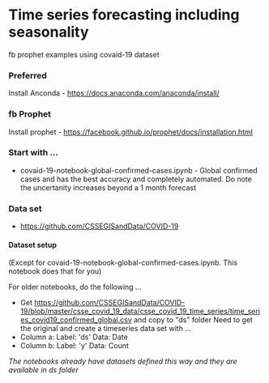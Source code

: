 # Time series forecasting including seasonality

fb prophet examples using covaid-19 dataset

### Preferred
Install Anconda - https://docs.anaconda.com/anaconda/install/


### fb Prophet
Install prophet - https://facebook.github.io/prophet/docs/installation.html


### Start with ...
- covaid-19-notebook-global-confirmed-cases.ipynb - Global confirmed cases and has the best accuracy and completely automated. Do note the uncertanity increases beyond a 1 month forecast

### Data set
* https://github.com/CSSEGISandData/COVID-19

#### Dataset setup
(Except for covaid-19-notebook-global-confirmed-cases.ipynb. This notebook does that for you)

For older notebooks, do the following ...
* Get https://github.com/CSSEGISandData/COVID-19/blob/master/csse_covid_19_data/csse_covid_19_time_series/time_series_covid19_confirmed_global.csv and copy to "ds" folder
Need to get the original and create a timeseries data set with ...
* Column a: Label: 'ds' Data: Date
* Column b: Label: 'y' Data: Count

*The notebooks already have datasets defined this way and they are available in ds folder*

